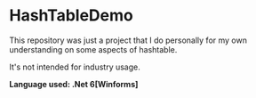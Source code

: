 # HashTableDemo
This repository was just a project that I do personally for my own understanding on some aspects of hashtable.

It's not intended for industry usage.

**Language used: .Net 6[Winforms]**
